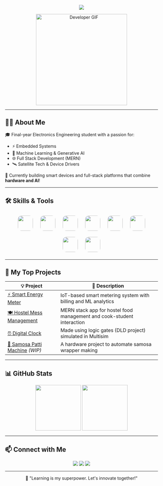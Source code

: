 <!-- Banner Image (optional, upload your own or use placeholder) -->
<p align="center">
  <img src="https://readme-typing-svg.demolab.com/?lines=Hi%2C+I%27m+Zuhaib+Malik!;Electronics+Engineer+%7C+Embedded+Systems+%7C+ML+Learner;Let%27s+Build+Something+Amazing+Together!&center=true&width=800&height=45&color=3DDC84&vCenter=true&pause=1000&size=25" />
</p>

<p align="center">
  <img src="https://media.giphy.com/media/qgQUggAC3Pfv687qPC/giphy.gif" width="300" alt="Developer GIF" />
</p>

---

## 👨‍💻 About Me

🎓 Final-year Electronics Engineering student with a passion for:
- ⚡ Embedded Systems
- 🧠 Machine Learning & Generative AI
- 🌐 Full Stack Development (MERN)
- 🛰️ Satellite Tech & Device Drivers

🔧 Currently building smart devices and full-stack platforms that combine **hardware and AI**!

---

## 🛠️ Skills & Tools


<p align="center">
  <img src="https://cdn.jsdelivr.net/gh/devicons/devicon/icons/c/c-original.svg" width="50" height="50" style="border-radius: 12px; margin: 10px;" />
  <img src="https://cdn.jsdelivr.net/gh/devicons/devicon/icons/stm32/stm32-original.svg" width="50" height="50" style="border-radius: 12px; margin: 10px;" />
  <img src="https://cdn.jsdelivr.net/gh/devicons/devicon/icons/python/python-original.svg" width="50" height="50" style="border-radius: 12px; margin: 10px;" />
  <img src="https://cdn.jsdelivr.net/gh/devicons/devicon/icons/react/react-original.svg" width="50" height="50" style="border-radius: 12px; margin: 10px;" />
  <img src="https://cdn.jsdelivr.net/gh/devicons/devicon/icons/mongodb/mongodb-original.svg" width="50" height="50" style="border-radius: 12px; margin: 10px;" />
  <img src="https://cdn.jsdelivr.net/gh/devicons/devicon/icons/firebase/firebase-plain.svg" width="50" height="50" style="border-radius: 12px; margin: 10px;" />
  <img src="https://cdn.jsdelivr.net/gh/devicons/devicon/icons/linux/linux-original.svg" width="50" height="50" style="border-radius: 12px; margin: 10px;" />
  <img src="https://cdn.jsdelivr.net/gh/devicons/devicon/icons/flutter/flutter-original.svg" width="50" height="50" style="border-radius: 12px; margin: 10px;" />
</p>

---

## 🚀 My Top Projects

| 💡 Project | 📝 Description |
|-----------|----------------|
| [⚡ Smart Energy Meter](https://github.com/ZuhaibMalik/smart-energy-meter) | IoT-based smart metering system with billing and ML analytics |
| [🍽️ Hostel Mess Management](https://github.com/ZuhaibMalik/hostel-mess-management) | MERN stack app for hostel food management and cook-student interaction |
| [⏰ Digital Clock](https://github.com/ZuhaibMalik/digital-clock-dld) | Made using logic gates (DLD project) simulated in Multisim |
| [🚀 Samosa Patti Machine](https://github.com/ZuhaibMalik/samosa-patti-machine) *(WIP)* | A hardware project to automate samosa wrapper making |

---

## 📊 GitHub Stats

<p align="center">
  <img src="https://github-readme-stats.vercel.app/api?username=ZuhaibMalik&show_icons=true&theme=tokyonight" height="150"/>
  <img src="https://github-readme-stats.vercel.app/api/top-langs/?username=ZuhaibMalik&layout=compact&theme=tokyonight" height="150"/>
</p>

---

## 📫 Connect with Me

<p align="center">
  <a href="mailto:youremail@gmail.com"><img src="https://img.shields.io/badge/Gmail-D14836?style=for-the-badge&logo=gmail&logoColor=white"/></a>
  <a href="https://linkedin.com/in/zuhaibmalik/"><img src="https://img.shields.io/badge/LinkedIn-blue?style=for-the-badge&logo=linkedin&logoColor=white"/></a>
  <a href="https://github.com/ZuhaibMalik"><img src="https://img.shields.io/badge/GitHub-000?style=for-the-badge&logo=github&logoColor=white"/></a>
</p>

---

<p align="center">🧠 "Learning is my superpower. Let's innovate together!"</p>
